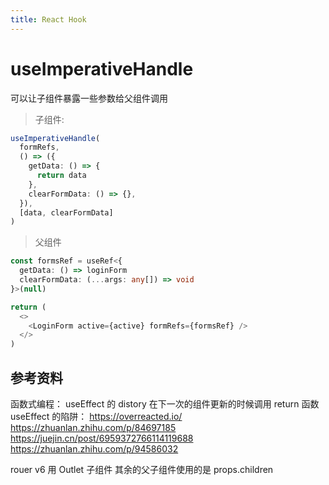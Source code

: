 ```yaml
---
title: React Hook
---
```


# useImperativeHandle

可以让子组件暴露一些参数给父组件调用

> 子组件:

```typescript
useImperativeHandle(
  formRefs,
  () => ({
    getData: () => {
      return data
    },
    clearFormData: () => {},
  }),
  [data, clearFormData]
)
```

> 父组件

```typescript
const formsRef = useRef<{
  getData: () => loginForm
  clearFormData: (...args: any[]) => void
}>(null)

return (
  <>
    <LoginForm active={active} formRefs={formsRef} />
  </>
)
```

## 参考资料

函数式编程：
useEffect 的 distory 在下一次的组件更新的时候调用 return 函数
useEffect 的陷阱：
<https://overreacted.io/>
<https://zhuanlan.zhihu.com/p/84697185>
<https://juejin.cn/post/6959372766114119688>
<https://zhuanlan.zhihu.com/p/94586032>

rouer v6 用 Outlet 子组件 其余的父子组件使用的是 props.children
